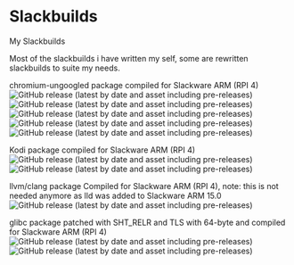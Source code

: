 # Slackbuilds
My Slackbuilds

Most of the slackbuilds i have written my self, some are rewritten slackbuilds to suite my needs.
<p>
chromium-ungoogled package compiled for Slackware ARM (RPI 4)<br />
<img alt="GitHub release (latest by date and asset including pre-releases)" src="https://img.shields.io/github/downloads-pre/mostman/Slackbuilds/102.0.5005.115/chromium-ungoogled-102.0.5005.115-armv7l-1SLse.txz?style=plastic"><br />
<img alt="GitHub release (latest by date and asset including pre-releases)" src="https://img.shields.io/github/downloads-pre/mostman/Slackbuilds/102.0.5005.61/chromium-ungoogled-102.0.5005.61-armv7l-3SLse.txz?style=plastic"><br />
<img alt="GitHub release (latest by date and asset including pre-releases)" src="https://img.shields.io/github/downloads-pre/mostman/Slackbuilds/101.0.4951.64/chromium-ungoogled-101.0.4951.64-armv7l-1SLse.txz?style=plastic"><br />
<img alt="GitHub release (latest by date and asset including pre-releases)" src="https://img.shields.io/github/downloads-pre/mostman/Slackbuilds/98.0.4758.102/chromium-ungoogled-98.0.4758.102-armv7l-1SLse.txz?style=plastic"><br />
<img alt="GitHub release (latest by date and asset including pre-releases)" src="https://img.shields.io/github/downloads-pre/mostman/Slackbuilds/97.0.4692.99/chromium-ungoogled-97.0.4692.99-armv7l-1SLse.txz?style=plastic">
</p>
<p>
Kodi package compiled for Slackware ARM (RPI 4)<br />
<img alt="GitHub release (latest by date and asset including pre-releases)" src="https://img.shields.io/github/downloads-pre/mostman/Slackbuilds/19.4/kodi-19.4-armv7-1_SLse.tgz?style=plastic"><br />
<img alt="GitHub release (latest by date and asset including pre-releases)" src="https://img.shields.io/github/downloads-pre/mostman/Slackbuilds/19.4/kodi-addons-19.4-armv7-1_SLse.tgz?style=plastic">
</p>
llvm/clang package Compiled for Slackware ARM (RPI 4), note: this is not needed anymore as lld was added to Slackware ARM 15.0<br />
<img alt="GitHub release (latest by date and asset including pre-releases)" src="https://img.shields.io/github/downloads-pre/mostman/Slackbuilds/13.0.1/llvm-13.0.1-arm-1_SLse.txz?style=plastic">
</p>
<p>
glibc package patched with SHT_RELR and TLS with 64-byte and compiled for Slackware ARM (RPI 4)<br />
<img alt="GitHub release (latest by date and asset including pre-releases)" src="https://img.shields.io/github/downloads-pre/mostman/Slackbuilds/glibc-2.33-5/aaa_glibc-solibs-2.33-arm-5.txz?style=plastic"><br />
<img alt="GitHub release (latest by date and asset including pre-releases)" src="https://img.shields.io/github/downloads-pre/mostman/Slackbuilds/glibc-2.33-5/glibc-2.33-arm-5.txz?style=plastic">
</p>
